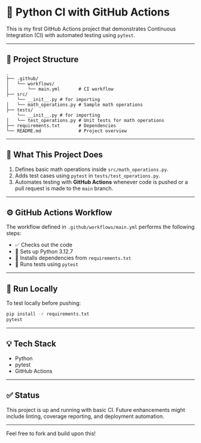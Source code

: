 # 🔪 Python CI with GitHub Actions

This is my first GitHub Actions project that demonstrates Continuous Integration (CI) with automated testing using `pytest`.

---

## 📁 Project Structure

```
.
├── .github/
│   └── workflows/
│       └── main.yml       # CI workflow
├── src/
    └── __init__.py # for importing
│   └── math_operations.py # Sample math operations
├── tests/
    └── __init__.py # for importing
│   └── test_operations.py # Unit tests for math operations
├── requirements.txt       # Dependencies
└── README.md              # Project overview
```

---

## 🚀 What This Project Does

1. Defines basic math operations inside `src/math_operations.py`.
2. Adds test cases using `pytest` in `tests/test_operations.py`.
3. Automates testing with **GitHub Actions** whenever code is pushed or a pull request is made to the `main` branch.

---

## ⚙️ GitHub Actions Workflow

The workflow defined in `.github/workflows/main.yml` performs the following steps:

* ✅ Checks out the code
* 🐍 Sets up Python 3.12.7
* 📆 Installs dependencies from `requirements.txt`
* 🧪 Runs tests using `pytest`

---

## 🧪 Run Locally

To test locally before pushing:

```bash
pip install -r requirements.txt
pytest
```

---

## 💡 Tech Stack

* Python
* pytest
* GitHub Actions

---

## ✅ Status

This project is up and running with basic CI. Future enhancements might include linting, coverage reporting, and deployment automation.

---

Feel free to fork and build upon this!
